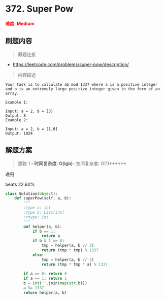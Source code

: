 # 372. Super Pow

**<font color=red>难度: Medium</font>**

## 刷题内容

> 原题连接

* https://leetcode.com/problems/super-pow/description/

> 内容描述

```
Your task is to calculate ab mod 1337 where a is a positive integer and b is an extremely large positive integer given in the form of an array.

Example 1:

Input: a = 2, b = [3]
Output: 8
Example 2:

Input: a = 2, b = [1,0]
Output: 1024
```

## 解题方案

> 思路 1
******- 时间复杂度: O(lgb)******- 空间复杂度: O(1)******

递归

beats 22.60%

```python
class Solution(object):
    def superPow(self, a, b):
        """
        :type a: int
        :type b: List[int]
        :rtype: int
        """
        def helper(a, b):
            if b == 1: 
                return a 
            if b & 1 == 0:
                tmp = helper(a, b // 2)
                return (tmp * tmp) % 1337
            else:
                tmp = helper(a, b // 2)
                return (tmp * tmp * a) % 1337
            
        if a == 0: return 0
        if a == 1: return 1
        b = int(''.join(map(str,b)))
        a %= 1337
        return helper(a, b) 
```
